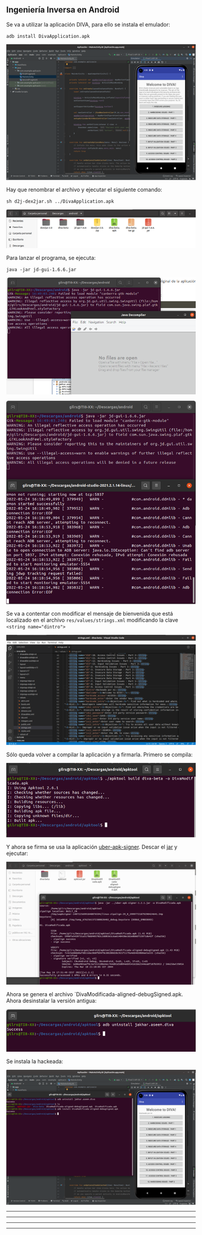 ## Ingeniería Inversa en Android

Se va a utilizar la aplicación DIVA, para ello se instala el emulador:

```
adb install DivaApplication.apk
```

![cb1](../imagenes/cb1.png)

Hay que renombrar el archivo y ejecutar el siguiente comando:

```
sh d2j-dex2jar.sh ../DivaApplication.apk
```

![cb3](../imagenes/cb3.png)

Para lanzar el programa,  se ejecuta:

```
java -jar jd-gui-1.6.6.jar 
```

![cb4](../imagenes/cb4.png)

![cb7](../imagenes/cb7.png)

Se va a contentar con modificar el mensaje de bienvenida que está localizado en el archivo `res/values/strings.xml` modificando la clave `<string name="dintro">`

![cb12](../imagenes/cb12.png)

Sólo queda volver a compilar la aplicación y a firmarla. Primero se compila:

![cb13](../imagenes/cb13.png)

Y ahora se firma se usa la aplicación [uber-apk-signer](https://github.com/patrickfav/uber-apk-signer). Descar el [jar](https://github.com/patrickfav/uber-apk-signer/releases/tag/v1.2.1) y ejecutar:

![cb14](../imagenes/cb14.png)

Ahora se genera el archivo `DivaModificada-aligned-debugSigned.apk. Ahora desinstalar la versión antigua:

![cb15](../imagenes/cb15.png)

Se  instala la hackeada:

![cb16](../imagenes/cb16.png)



----

----

----

---

